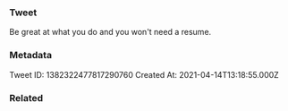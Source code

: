 ### Tweet
Be great at what you do and you won't need a resume.

### Metadata
Tweet ID: 1382322477817290760
Created At: 2021-04-14T13:18:55.000Z

### Related

